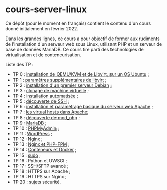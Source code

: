 # cours-server-linux

Ce dépôt (pour le moment en français) contient le contenu d'un cours donné
initialement en février 2022.

Dans les grandes lignes, ce cours a pour objectif de former aux rudiments de
l'installation d'un serveur web sous Linux, utilisant PHP et un serveur de base
de données MariaDB. Ce cours tire parti des technologies de virtualisation et
de conteneurisation.

Liste des TP :

* TP 0 : [installation de QEMU/KVM et de Libvirt, sur un OS
  Ubuntu](tp/ubuntu/tp0-kvm-libvirt.md) ;
* TP 1 : [paramètres supplémentaires de libvirt](tp/ubuntu/tp1-kvm-libvirt.md) ;
* TP 2 : [installation d'un premier serveur Debian](tp/debian/tp2-install.md) ;
* TP 3 : [clonage de machine virtuelle](tp/debian/tp3-clonage.md) ;
* TP 4 : [installation automatisée](tp/debian/tp4-install-automatique.md) ;
* TP 5 : [découverte de SSH](tp/debian/tp5-ssh-basique.md) ;
* TP 6 : [installation et paramétrage basique du serveur web
  Apache](tp/debian/tp6-apache-basique.md) ;
* TP 7 : [les virtual hosts dans Apache](tp/debian/tp7-apache-virtual-hosts.md);
* TP 8 : [découverte de mod_php](tp/debian/tp8-apache-mod_php.md) ;
* TP 9 : [MariaDB](tp/debian/tp9-mariadb-mysql.md) ;
* TP 10 : [PHPMyAdmin](tp/debian/tp10-phpmyadmin.md) ;
* TP 11 : [WordPress](tp/debian/tp11-wordpress.md) ;
* TP 12 : [Nginx](tp/debian/tp12-nginx.md) ;
* TP 13 : [Nginx et PHP-FPM](tp/debian/tp13-nginx-php-fpm.md) ;
* TP 14 : [Conteneurs et Docker](tp/debian/tp14-docker.md) ;
* TP 15 : [sudo](tp/debian/tp15-sudo.md) ;
* TP 16 : Python et UWSGI ;
* TP 17 : SSH/SFTP avancé ;
* TP 18 : HTTPS sur Apache ;
* TP 19 : HTTPS sur Nginx ;
* TP 20 : sujets sécurité.
